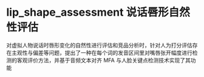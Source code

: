 # lip_shape_assessment 说话唇形自然性评估
对虚拟人物说话时唇形变化的自然性进行评估和竞品分析时，针对人为打分评估存在主观性与偏差等问题，提出了一种在每个词的发音区间里对嘴唇张开幅度进行检测的客观评价方法，并基于音频文本对齐 MFA 与人脸关键点检测技术实现了其功能
